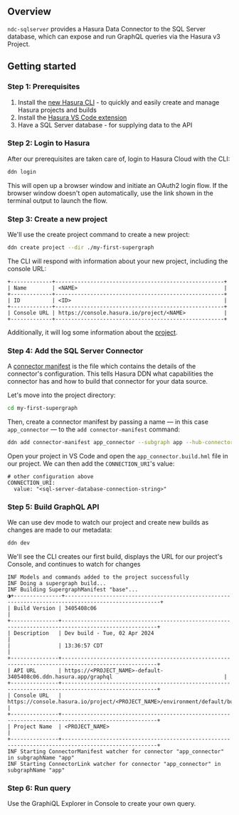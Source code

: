 ## Overview

`ndc-sqlserver` provides a Hasura Data Connector to the SQL Server database, which can expose and run GraphQL queries
via the Hasura v3 Project.

## Getting started

### Step 1: Prerequisites

1. Install the [new Hasura CLI](https://hasura.io/docs/3.0/cli/installation/) -  to quickly and easily create and manage
   Hasura projects and builds
2. Install the [Hasura VS Code extension](https://marketplace.visualstudio.com/items?itemName=HasuraHQ.hasura)
3. Have a SQL Server database - for supplying data to the API

### Step 2: Login to Hasura

After our prerequisites are taken care of, login to Hasura Cloud with the CLI:

```bash
ddn login
```

This will open up a browser window and initiate an OAuth2 login flow. If the browser window doesn't open automatically,
use the link shown in the terminal output to launch the flow.

### Step 3: Create a new project

We'll use the create project command to create a new project:

```bash
ddn create project --dir ./my-first-supergraph
```

The CLI will respond with information about your new project, including the console URL:

```
+-------------+-----------------------------------------------------+
| Name        | <NAME>                                              |
+-------------+-----------------------------------------------------+
| ID          | <ID>                                                |
+-------------+-----------------------------------------------------+
| Console URL | https://console.hasura.io/project/<NAME>            |
+-------------+-----------------------------------------------------+
```

Additionally, it will log some information about the
[project](https://hasura.io/docs/3.0/project-configuration/projects).

### Step 4: Add the SQL Server Connector


A [connector manifest](https://hasura.io/docs/3.0/supergraph-modeling/build-manifests#connector-manifests) is the file
which contains the details of the connector's configuration. This tells Hasura DDN what capabilities the connector has
and how to build that connector for your data source.

Let's move into the project directory:

```bash
cd my-first-supergraph
```
Then, create a connector manifest by passing a name — in this case `app_connector` — to the `add connector-manifest`
command:

```bash
ddn add connector-manifest app_connector --subgraph app --hub-connector hasura/postgres --type cloud
```

Open your project in VS Code and open the `app_connector.build.hml` file in our project. We can then add the
`CONNECTION_URI`'s value:

```
# other configuration above
CONNECTION_URI:
  value: "<sql-server-database-connection-string>"
```

### Step 5: Build GraphQL API

We can use dev mode to watch our project and create new builds as changes are made to our metadata:

```bash
ddn dev
```

We'll see the CLI creates our first build, displays the URL for our project's Console, and continues to watch for
changes 

```
INF Models and commands added to the project successfully
INF Doing a supergraph build...
INF Building SupergraphManifest "base"...
◑+---------------+----------------------------------------------------------------------------------------------------+
| Build Version | 3405408c06                                                                                         |
+---------------+----------------------------------------------------------------------------------------------------+
| Description   | Dev build - Tue, 02 Apr 2024                                                                       |
|               | 13:36:57 CDT                                                                                       |
+---------------+----------------------------------------------------------------------------------------------------+
| API URL       | https://<PROJECT_NAME>-default-3405408c06.ddn.hasura.app/graphql                                   |
+---------------+----------------------------------------------------------------------------------------------------+
| Console URL   | https://console.hasura.io/project/<PROJECT_NAME>/environment/default/build/3405408c06/graphql      |
+---------------+----------------------------------------------------------------------------------------------------+
| Project Name  | <PROJECT_NAME>                                                                                     |
+---------------+----------------------------------------------------------------------------------------------------+
INF Starting ConnectorManifest watcher for connector "app_connector" in subgraphName "app"
INF Starting ConnectorLink watcher for connector "app_connector" in subgraphName "app"
```

### Step 6: Run query

Use the GraphiQL Explorer in Console to create your own query.


